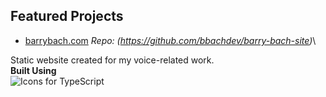 ## Featured Projects

- [barrybach.com](https://barrybach.com)
*Repo: (https://github.com/bbachdev/barry-bach-site)*\

Static website created for my voice-related work.\
**Built Using**\
![Icons for TypeScript](https://skillicons.dev/icons?i=ts,react,vite,tailwind)

<!--
**bbachdev/bbachdev** is a ✨ _special_ ✨ repository because its `README.md` (this file) appears on your GitHub profile.

Here are some ideas to get you started:

- 🔭 I’m currently working on ...
- 🌱 I’m currently learning ...
- 👯 I’m looking to collaborate on ...
- 🤔 I’m looking for help with ...
- 💬 Ask me about ...
- 📫 How to reach me: ...
- 😄 Pronouns: ...
- ⚡ Fun fact: ...
-->
